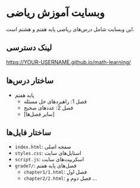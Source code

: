 # وبسایت آموزش ریاضی

این وبسایت شامل درس‌های ریاضی پایه هفتم و هشتم است.

## لینک دسترسی
https://YOUR-USERNAME.github.io/math-learning/

## ساختار درس‌ها
- پایه هفتم
  - فصل 1: راهبردهای حل مسئله
  - فصل 2: عددهای صحیح
  - [سایر فصل‌ها] 

## ساختار فایل‌ها
- `index.html`: صفحه اصلی
- `styles.css`: استایل‌های سایت
- `script.js`: اسکریپت‌های سایت
- `grade7/`: فصل‌های پایه هفتم
  - `chapter1/1.html`: فصل اول
  - `chapter2/2.html`: فصل دوم
  و ... 

